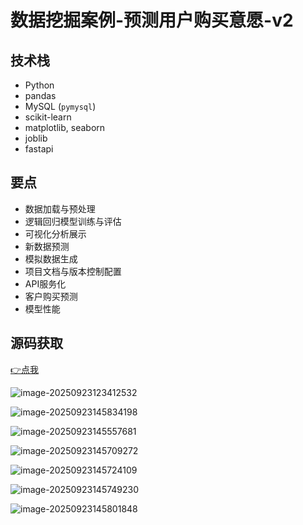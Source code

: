 # 数据挖掘案例-预测用户购买意愿-v2

<MyGlobalComponent />

## 技术栈

* Python
* pandas
* MySQL (`pymysql`)
* scikit-learn
* matplotlib, seaborn
* joblib
* fastapi

## 要点

* 数据加载与预处理
* 逻辑回归模型训练与评估
* 可视化分析展示
* 新数据预测
* 模拟数据生成
* 项目文档与版本控制配置
* API服务化
* 客户购买预测
* 模型性能

## 源码获取

[👉点我](https://www.liyansheng.top/product_detail.html?id=158)


![image-20250923123412532](http://cdn.qiniu.liyansheng.top/img/image-20250923123412532.png)

![image-20250923145834198](http://cdn.qiniu.liyansheng.top/img/image-20250923145834198.png)

![image-20250923145557681](http://cdn.qiniu.liyansheng.top/img/image-20250923145557681.png)

![image-20250923145709272](http://cdn.qiniu.liyansheng.top/img/image-20250923145709272.png)

![image-20250923145724109](http://cdn.qiniu.liyansheng.top/img/image-20250923145724109.png)

![image-20250923145749230](http://cdn.qiniu.liyansheng.top/img/image-20250923145749230.png)

![image-20250923145801848](http://cdn.qiniu.liyansheng.top/img/image-20250923145801848.png)

